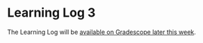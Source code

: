 # Learning Log 3

The Learning Log will be [available on Gradescope later this week](https://www.gradescope.ca/courses/4591/assignments/18687).
